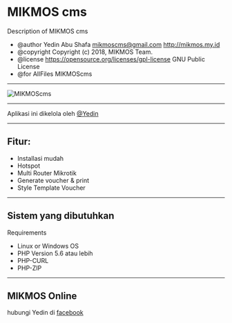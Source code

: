 # MIKMOS cms

Description of MIKMOS cms
- @author Yedin Abu Shafa mikmoscms@gmail.com <http://mikmos.my.id>
- @copyright Copyright (c) 2018, MIKMOS Team.
- @license https://opensource.org/licenses/gpl-license GNU Public License
- @for AllFiles MIKMOScms

----
![MIKMOScms](https://image.ibb.co/hJxZDA/Screenshot-2018-10-19-MIKMOS-CMS-Mikrotik-Monitoring-System-2.png)

----
Aplikasi ini dikelola oleh [@Yedin](https://fb.me/yedin.mikmos.3)

---- 
Fitur:
----
- Installasi mudah
- Hotspot
- Multi Router Mikrotik
- Generate voucher & print
- Style Template Voucher

----
Sistem yang dibutuhkan
----
Requirements
- Linux or Windows OS
- PHP Version 5.6 atau lebih
- PHP-CURL
- PHP-ZIP

----
MIKMOS Online
----
hubungi Yedin di [facebook](https://facebook.com/yedin.mikmos.3)

